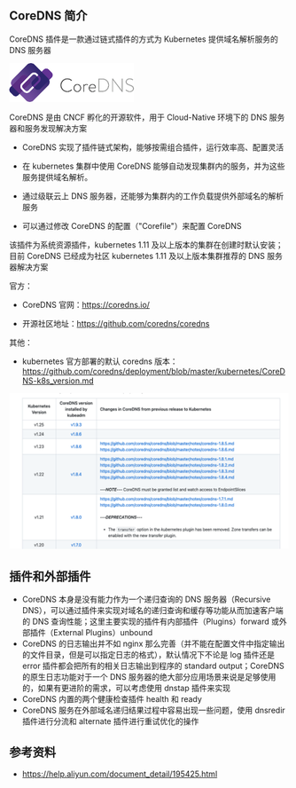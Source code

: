 ## CoreDNS 简介

CoreDNS 插件是一款通过链式插件的方式为 Kubernetes 提供域名解析服务的 DNS 服务器

![CoreDNS logo](.assets/CoreDNS%E7%AE%80%E4%BB%8B/CoreDNS_Colour_Horizontal.png)

CoreDNS 是由 CNCF 孵化的开源软件，用于 Cloud-Native 环境下的 DNS 服务器和服务发现解决方案

- CoreDNS 实现了插件链式架构，能够按需组合插件，运行效率高、配置灵活
- 在 kubernetes 集群中使用 CoreDNS 能够自动发现集群内的服务，并为这些服务提供域名解析。

- 通过级联云上 DNS 服务器，还能够为集群内的工作负载提供外部域名的解析服务

- 可以通过修改 CoreDNS 的配置（"Corefile"）来配置 CoreDNS

该插件为系统资源插件，kubernetes 1.11 及以上版本的集群在创建时默认安装；目前 CoreDNS 已经成为社区 kubernetes 1.11 及以上版本集群推荐的 DNS 服务器解决方案

官方：

- CoreDNS 官网：https://coredns.io/

- 开源社区地址：https://github.com/coredns/coredns

其他：

- kubernetes 官方部署的默认 coredns 版本：<https://github.com/coredns/deployment/blob/master/kubernetes/CoreDNS-k8s_version.md>

![image-20230509100753501](.assets/CoreDNS%E7%AE%80%E4%BB%8B/image-20230509100753501.png)

## 插件和外部插件

- CoreDNS 本身是没有能力作为一个递归查询的 DNS 服务器（Recursive DNS），可以通过插件来实现对域名的递归查询和缓存等功能从而加速客户端的 DNS 查询性能；这里主要实现的插件有内部插件（Plugins）forward 或外部插件（External Plugins）unbound
- CoreDNS 的日志输出并不如 nginx 那么完善（并不能在配置文件中指定输出的文件目录，但是可以指定日志的格式），默认情况下不论是 log 插件还是 error 插件都会把所有的相关日志输出到程序的 standard output；CoreDNS 的原生日志功能对于一个 DNS 服务器的绝大部分应用场景来说是足够使用的，如果有更进阶的需求，可以考虑使用 dnstap 插件来实现
- CoreDNS 内置的两个健康检查插件 health 和 ready
- CoreDNS 服务在外部域名递归结果过程中容易出现一些问题，使用 dnsredir 插件进行分流和 alternate 插件进行重试优化的操作

## 参考资料

- <https://help.aliyun.com/document_detail/195425.html>
